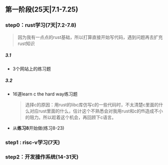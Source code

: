## 第一阶段(25天|7.1-7.25)



### step0：rust学习(7天|7.2-7.8)

> 因为我有一点点的rust基础，所以打算直接开始写代码，遇到问题再去扩充rust知识

##### 3.1

* 3个网站上的练习题

##### 3.2

* 16道learn c the hard way练习题

  > 选择c的原因：用rust的libc库仿写c的一些代码时，不太清楚c里面的什么对应rust里面的什么，估计这个不熟悉会对我用rust和c的ffi造成不小的阻力。所以趁着这个机会，再回顾下c语言。

* 从**练习8**开始做(练习8-23)

### step1 : risc-v学习(7天)

### step2：开发操作系统(14-31天)

